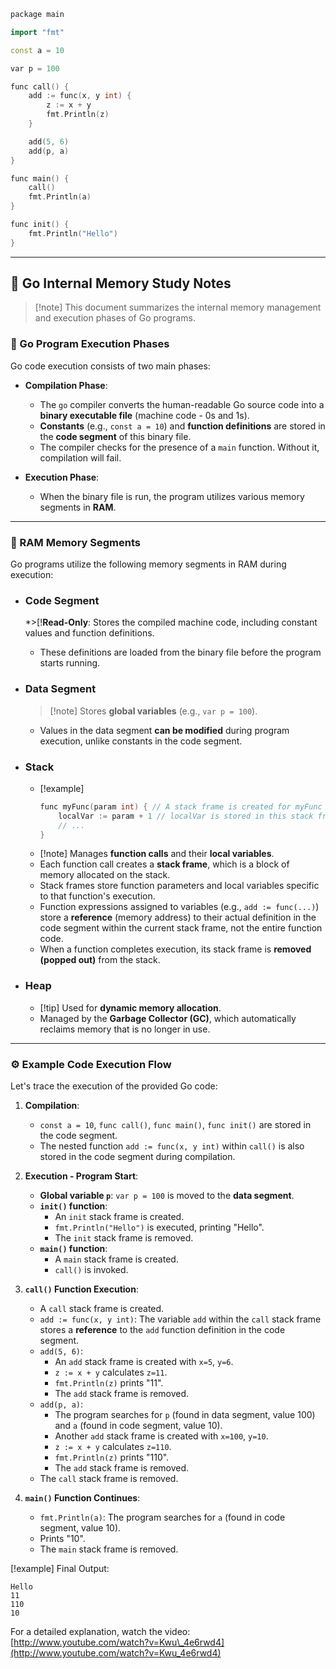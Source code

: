 ```cpp
package main

import "fmt"

const a = 10

var p = 100

func call() {
	add := func(x, y int) {
		z := x + y
		fmt.Println(z)
	}

	add(5, 6)
	add(p, a)
}

func main() {
	call()
	fmt.Println(a)
}

func init() {
	fmt.Println("Hello")
}

```

-----

## 📝 Go Internal Memory Study Notes
>[!note] This document summarizes the internal memory management and execution phases of Go programs.

### 🚀 Go Program Execution Phases

Go code execution consists of two main phases:

  * **Compilation Phase**:

      * The `go` compiler converts the human-readable Go source code into a **binary executable file** (machine code - 0s and 1s).
      * **Constants** (e.g., `const a = 10`) and **function definitions** are stored in the **code segment** of this binary file.
      * The compiler checks for the presence of a `main` function. Without it, compilation will fail.

  * **Execution Phase**:

      * When the binary file is run, the program utilizes various memory segments in **RAM**.

-----

### 🧠 RAM Memory Segments

Go programs utilize the following memory segments in RAM during execution:

  * ### Code Segment

      *>[!**Read-Only**: Stores the compiled machine code, including constant values and function definitions.
      * These definitions are loaded from the binary file before the program starts running.

  * ### Data Segment

       >[!note] Stores **global variables** (e.g., `var p = 100`).
      * Values in the data segment **can be modified** during program execution, unlike constants in the code segment.

  * ### Stack

      * [\!example]
        ```cpp
        func myFunc(param int) { // A stack frame is created for myFunc
            localVar := param + 1 // localVar is stored in this stack frame
            // ...
        }
        ```
      * [\!note] Manages **function calls** and their **local variables**.
      * Each function call creates a **stack frame**, which is a block of memory allocated on the stack.
      * Stack frames store function parameters and local variables specific to that function's execution.
      * Function expressions assigned to variables (e.g., `add := func(...)`) store a **reference** (memory address) to their actual definition in the code segment within the current stack frame, not the entire function code.
      * When a function completes execution, its stack frame is **removed (popped out)** from the stack.

  * ### Heap

      * [\!tip] Used for **dynamic memory allocation**.
      * Managed by the **Garbage Collector (GC)**, which automatically reclaims memory that is no longer in use.

-----

### ⚙️ Example Code Execution Flow

Let's trace the execution of the provided Go code:

1.  **Compilation**:

      * `const a = 10`, `func call()`, `func main()`, `func init()` are stored in the code segment.
      * The nested function `add := func(x, y int)` within `call()` is also stored in the code segment during compilation.

2.  **Execution - Program Start**:

      * **Global variable `p`**: `var p = 100` is moved to the **data segment**.
      * **`init()` function**:
          * An `init` stack frame is created.
          * `fmt.Println("Hello")` is executed, printing "Hello".
          * The `init` stack frame is removed.
      * **`main()` function**:
          * A `main` stack frame is created.
          * `call()` is invoked.

3.  **`call()` Function Execution**:

      * A `call` stack frame is created.
      * `add := func(x, y int)`: The variable `add` within the `call` stack frame stores a **reference** to the `add` function definition in the code segment.
      * `add(5, 6)`:
          * An `add` stack frame is created with `x=5`, `y=6`.
          * `z := x + y` calculates `z=11`.
          * `fmt.Println(z)` prints "11".
          * The `add` stack frame is removed.
      * `add(p, a)`:
          * The program searches for `p` (found in data segment, value 100) and `a` (found in code segment, value 10).
          * Another `add` stack frame is created with `x=100`, `y=10`.
          * `z := x + y` calculates `z=110`.
          * `fmt.Println(z)` prints "110".
          * The `add` stack frame is removed.
      * The `call` stack frame is removed.

4.  **`main()` Function Continues**:

      * `fmt.Println(a)`: The program searches for `a` (found in code segment, value 10).
      * Prints "10".
      * The `main` stack frame is removed.

[\!example]
Final Output:

```
Hello
11
110
10
```

For a detailed explanation, watch the video: [http://www.youtube.com/watch?v=Kwu\_4e6rwd4](http://www.youtube.com/watch?v=Kwu_4e6rwd4)
